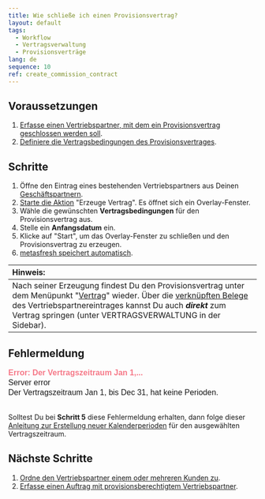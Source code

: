```yaml
---
title: Wie schließe ich einen Provisionsvertrag?
layout: default
tags:
  - Workflow
  - Vertragsverwaltung
  - Provisionsverträge
lang: de
sequence: 10
ref: create_commission_contract
---
```


## Voraussetzungen
1. [Erfasse einen Vertriebspartner, mit dem ein Provisionsvertrag geschlossen werden soll](Vertriebspartner_anlegen).
1. [Definiere die Vertragsbedingungen des Provisionsvertrages](Vertragsbedingungen_Provision_definieren).

## Schritte
1. Öffne den Eintrag eines bestehenden Vertriebspartners aus Deinen [Geschäftspartnern](Menu).
1. [Starte die Aktion](AktionStarten) "Erzeuge Vertrag". Es öffnet sich ein Overlay-Fenster.
1. Wähle die gewünschten **Vertragsbedingungen** für den Provisionsvertrag aus.
1. Stelle ein **Anfangsdatum** ein.
1. Klicke auf "Start", um das Overlay-Fenster zu schließen und den Provisionsvertrag zu erzeugen.
1. [metasfresh speichert automatisch](Speicheranzeige).

| **Hinweis:** |
| :--- |
| Nach seiner Erzeugung findest Du den Provisionsvertrag unter dem Menüpunkt "[Vertrag](Menu)" wieder. Über die [verknüpften Belege](SpringezuBelegen) des Vertriebspartnereintrages kannst Du auch ***direkt*** zum Vertrag springen (unter VERTRAGSVERWALTUNG in der Sidebar). |

## Fehlermeldung

<kbd>
<font size="3" style="line-height:1.25; font-family: Arial"><span style="color:#f67a89"><strong>Error: Der Vertragszeitraum Jan 1,...</strong></span><br>
Server error<br>
Der Vertragszeitraum Jan 1, <script>document.write(new Date().getFullYear())</script> bis Dec 31, <script>document.write(new Date().getFullYear())</script> hat keine Perioden.</font>
</kbd><br><br>

Solltest Du bei **Schritt 5** diese Fehlermeldung erhalten, dann folge dieser [Anleitung zur Erstellung neuer Kalenderperioden](Kalenderperioden_hinzufuegen) für den ausgewählten Vertragszeitraum.

## Nächste Schritte
1. [Ordne den Vertriebspartner einem oder mehreren Kunden zu](Vertriebspartner_Kunden_zuordnen).
1. [Erfasse einen Auftrag mit provisionsberechtigtem Vertriebspartner](Auftrag_erfassen_Vertriebspartner).
